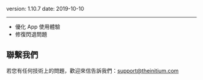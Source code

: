 version: 1.10.7
date: 2019-10-10

---

- 優化 App 使用體驗
- 修復閃退問題

## 聯繫我們

若您有任何技術上的問題，歡迎來信告訴我們：[support@theinitium.com](mailto:support@theinitium.com)